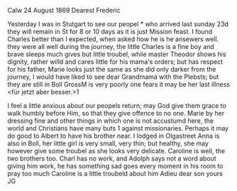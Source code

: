  Calw 24 August 1869
Dearest Frederic

Yesterday I was in Stutgart to see our peopel <Isenberg>* who arrived last sunday 23d they will remain in St for 8 or 10 days as it is just Mission feast. I found Charles better than I expected, when asked how he is he ansewers well. they were all well during the journey, the little Charles is a fine boy and brave sleeps much gives but little troubel, while master Theodor shows his dignity, rather willd and cares little for his mama's orders; but has respect for his father, Marie looks just the same as she did only darker <broun> from the journey, I would have liked to see dear Grandmama with the Plebsts; but they are still in Boll GrossM is very poorly one fears it may be her last illness <für jetzt aber besser.>1

I feel a little anxious about our peopels return; may God give them grace to walk humbly before Him, so that they give offence to no one. Marie by her dressing fine and other things in which one is not accustumd here, the world and Christians have many buts <Aber>1 against missionaries. Perhaps it may do good to Albert to have his brother near. I lodged in Olgastreet Anna is also in Boll, her little girl is very small, very thin; but healthy, she may however give some troubel as she looks very delicate. Caroline is well, the two brothers too. Charl has no work, and Adolph says not a word about giving him work, he has something sad goes every moment in his room to pray too much Caroline is a little troubeld about him 
 Adieu dear son
 yours JG
